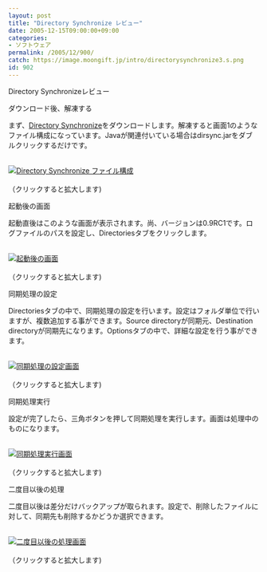 ```yaml
---
layout: post
title: "Directory Synchronize レビュー"
date: 2005-12-15T09:00:00+09:00
categories:
- ソフトウェア
permalink: /2005/12/900/
catch: https://image.moongift.jp/intro/directorysynchronize3.s.png
id: 902
---
```

Directory Synchronizeレビュー  
<!--more-->

ダウンロード後、解凍する

  

まず、[Directory Synchronize](http://sourceforge.net/project/showfiles.php?group_id=64303)をダウンロードします。解凍すると画面1のようなファイル構成になっています。Javaが関連付いている場合はdirsync.jarをダブルクリックするだけです。

  

[  
 ![Directory Synchronize ファイル構成](https://image.moongift.jp/intro/directorysynchronize1.s.png "Directory Synchronize ファイル構成")  
](http://www.moongift.jp/media/intro/directorysynchronize1.png)  
（クリックすると拡大します)

  

起動後の画面

  

起動直後はこのような画面が表示されます。尚、バージョンは0.9RC1です。ログファイルのパスを設定し、Directoriesタブをクリックします。

  

[  
 ![起動後の画面](https://image.moongift.jp/intro/directorysynchronize2.s.png "起動後の画面")  
](http://www.moongift.jp/media/intro/directorysynchronize2.png)  
（クリックすると拡大します)

  

同期処理の設定

  

Directoriesタブの中で、同期処理の設定を行います。設定はフォルダ単位で行いますが、複数追加する事ができます。Source directoryが同期元、Destination directoryが同期先になります。Optionsタブの中で、詳細な設定を行う事ができます。

  

[  
 ![同期処理の設定画面](https://image.moongift.jp/intro/directorysynchronize3.s.png "同期処理の設定画面")  
](http://www.moongift.jp/media/intro/directorysynchronize3.png)  
（クリックすると拡大します)

  

同期処理実行

  

設定が完了したら、三角ボタンを押して同期処理を実行します。画面は処理中のものになります。

  

[  
 ![同期処理実行画面](https://image.moongift.jp/intro/directorysynchronize4.s.png "同期処理実行画面")  
](http://www.moongift.jp/media/intro/directorysynchronize4.png)  
（クリックすると拡大します)

  

二度目以後の処理

  

二度目以後は差分だけバックアップが取られます。設定で、削除したファイルに対して、同期先も削除するかどうか選択できます。

  

[  
 ![二度目以後の処理画面](https://image.moongift.jp/intro/directorysynchronize5.s.png "二度目以後の処理画面")  
](http://www.moongift.jp/media/intro/directorysynchronize5.png)  
（クリックすると拡大します)

